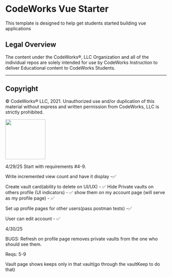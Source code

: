 CodeWorks Vue Starter
=====================
This template is designed to help get students started building vue applications

## Legal Overview

The content under the CodeWorks®, LLC Organization and all of the individual repos are solely intended for use by CodeWorks Instruction to deliver Educational content to CodeWorks Students.

---

## Copyright

© CodeWorks® LLC, 2021. Unauthorized use and/or duplication of this material without express and written permission from CodeWorks, LLC is strictly prohibited.


<img src="https://bcw.blob.core.windows.net/public/img/7815839041305055" width="125">


4/29/25
Start with requirements #4-9.

Write incremented view count and have it display -✅

Create vault card(ability to delete on UI/UX) - ✅
Hide Private vaults on others profile (UI indicators) - ✅
show them on my account page (will serve as my profile page) - ✅

Set up profile pages for other users(pass postman tests) -✅

User can edit account - ✅


4/30/25

BUGS: Refresh on profile page removes private vaults from the one who should see them.

Reqs: 5-9

Vault page shows keeps only in that vault(go through the vaultKeep to do that)
